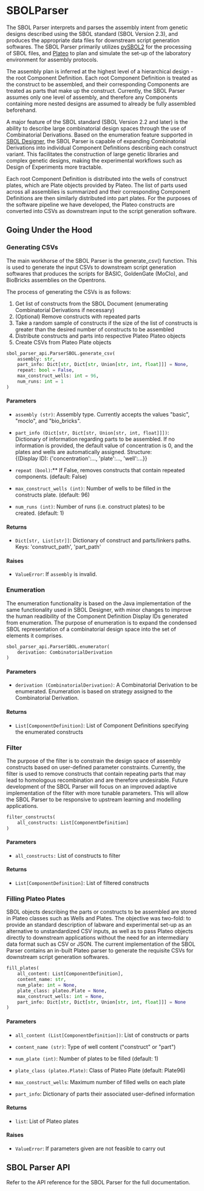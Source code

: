 # SBOLParser

The SBOL Parser interprets and parses the assembly intent from genetic designs described using the SBOL standard (SBOL Version 2.3), and produces the appropriate data files for downstream script generation softwares. The SBOL Parser primarily utilizes [pySBOL2](https://github.com/SynBioDex/pySBOL2) for the processing of SBOL files, and [Plateo](https://github.com/Edinburgh-Genome-Foundry/Plateo) to plan and simulate the set-up of the laboratory environment for assembly protocols.

The assembly plan is inferred at the highest level of a hierarchical design - the root Component Definition. Each root Component Definition is treated as the construct to be assembled, and their corresponding Components are treated as parts that make up the construct. Currently, the SBOL Parser assumes only one level of assembly, and therefore any Components containing more nested designs are assumed to already be fully assembled beforehand.

A major feature of the SBOL standard (SBOL Version 2.2 and later) is the ability to describe large combinatorial design spaces through the use of Combinatorial Derivations. Based on the enumeration feature supported in [SBOL Designer](https://github.com/SynBioDex/SBOLDesigner), the SBOL Parser is capable of expanding Combinatorial Derivations into individual Component Definitions describing each construct variant. This facilitates the construction of large genetic libraries and complex genetic designs, making the experimental workflows such as Design of Experiments more tractable.

Each root Component Definition is distributed into the wells of construct plates, which are Plate objects provided by Plateo. The list of parts used across all assemblies is summarized and their corresponding Component Definitions are then similarly distributed into part plates. For the purposes of the software pipeline we have developed, the Plateo constructs are converted into CSVs as downstream input to the script generation software.

## Going Under the Hood

### Generating CSVs

The main workhorse of the SBOL Parser is the generate_csv() function. This is used to generate the input CSVs to downstream script generation softwares that produces the scripts for BASIC, GoldenGate (MoClo), and BioBricks assemblies on the Opentrons.

The process of generating the CSVs is as follows:

1. Get list of constructs from the SBOL Document (enumerating Combinatorial Derivations if necessary)
2. (Optional) Remove constructs with repeated parts
3. Take a random sample of constructs if the size of the list of constructs is greater than the desired number of constructs to be assembled
4. Distribute constructs and parts into respective Plateo Plateo objects
5. Create CSVs from Plateo Plate objects

```python
sbol_parser_api.ParserSBOL.generate_csv(
    assembly: str,
    part_info: Dict[str, Dict[str, Union[str, int, float]]] = None,
    repeat: bool = False,
    max_construct_wells: int = 96,
    num_runs: int = 1
)
```

#### Parameters

* `assembly (str)`: Assembly type. Currently accepts the values "basic", "moclo", and "bio_bricks".

* `part_info (Dict[str, Dict[str, Union[str, int, float]]])`: Dictionary of information regarding parts to be assembled. If no information is provided, the default value of concentration is 0, and the plates and wells are automatically assigned. Structure: {(Display ID): {'concentration':..., 'plate':..., 'well':...}}

* `repeat (bool)`:** If False, removes constructs that contain repeated components. (default: False)

* `max_construct_wells (int)`: Number of wells to be filled in the constructs plate. (default: 96)

* `num_runs (int)`: Number of runs (i.e. construct plates) to be created. (default: 1)

#### Returns

* `Dict[str, List[str]]`: Dictionary of construct and parts/linkers paths. Keys: 'construct_path', 'part_path'

#### Raises

* `ValueError`: If `assembly` is invalid.

### Enumeration

The enumeration functionality is based on the Java implementation of the same functionality used in SBOL Designer, with minor changes to improve the human readibility of the Component Definition Display IDs generated from enumeration. The purpose of enumeration is to expand the condensed SBOL representation of a combinatorial design space into the set of elements it comprises.

```python
sbol_parser_api.ParserSBOL.enumerator(
    derivation: CombinatorialDerivation
)
```

#### Parameters

* `derivation (CombinatorialDerivation)`: A Combinatorial Derivation to be enumerated. Enumeration is based on strategy assigned to the Combinatorial Derivation.

#### Returns

* `List[ComponentDefinition]`: List of Component Definitions specifying the enumerated constructs

### Filter

The purpose of the filter is to constrain the design space of assembly constructs based on user-defined parameter constraints. Currently, the filter is used to remove constructs that contain repeating parts that may lead to homologous recombination and are therefore undesirable. Future development of the SBOL Parser will focus on an improved adaptive implementation of the filter with more tunable parameters. This will allow the SBOL Parser to be responsive to upstream learning and modelling applications.

```python
filter_constructs(
    all_constructs: List[ComponentDefinition]
)
```

#### Parameters

* `all_constructs:` List of constructs to filter

#### Returns

* `List[ComponentDefinition]`: List of filtered constructs

### Filling Plateo Plates

SBOL objects describing the parts or constructs to be assembled are stored in Plateo classes such as Wells and Plates. The objective was two-fold: to provide an standard description of labware and experimental set-up as an alternative to unstandardized CSV inputs, as well as to pass Plateo objects directly to downstream applications without the need for an intermediary data format such as CSV or JSON. The current implementation of the SBOL Parser contains an in-built Plateo parser to generate the requisite CSVs for downstream script generation softwares.

```python
fill_plates(
    all_content: List[ComponentDefinition],
    content_name: str,
    num_plate: int = None,
    plate_class: plateo.Plate = None,
    max_construct_wells: int = None,
    part_info: Dict[str, Dict[str, Union[str, int, float]]] = None
)
```

#### Parameters

* `all_content (List[ComponentDefinition])`: List of constructs or parts

* `content_name (str)`: Type of well content ("construct" or "part")

* `num_plate (int)`: Number of plates to be filled (default: 1)

* `plate_class (plateo.Plate)`: Class of Plateo Plate (default: Plate96)

* `max_construct_wells`: Maximum number of filled wells on each plate

* `part_info`: Dictionary of parts their associated user-defined information

#### Returns

* `list`: List of Plateo plates

#### Raises

*  `ValueError`: If parameters given are not feasible to carry out

## SBOL Parser API

Refer to the API reference for the SBOL Parser for the full documentation.

